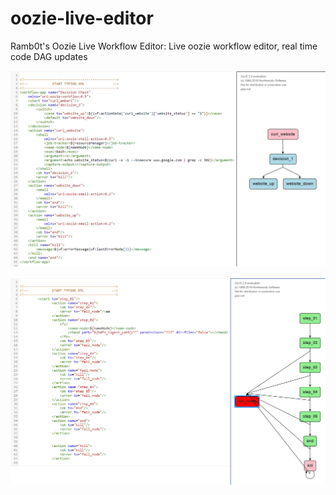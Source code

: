 # oozie-live-editor
Ramb0t's Oozie Live Workflow Editor: Live oozie workflow editor, real time code DAG updates


![alt text](https://raw.githubusercontent.com/jpetro416/oozie-live-editor/master/oozie-live.png)

![alt text](https://raw.githubusercontent.com/jpetro416/oozie-live-editor/master/oozie-live2.png)
